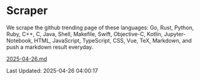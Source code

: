 # Scraper

We scrape the github trending page of these languages: Go, Rust, Python, Ruby, C++, C, Java, Shell, Makefile, Swift, Objective-C, Kotlin, Jupyter-Notebook, HTML, JavaScript, TypeScript, CSS, Vue, TeX, Markdown, and push a markdown result everyday.

[2025-04-26.md](https://github.com/yangwenmai/github-trending-backup/blob/master/2025-04-26.md)

Last Updated: 2025-04-26 04:00:17